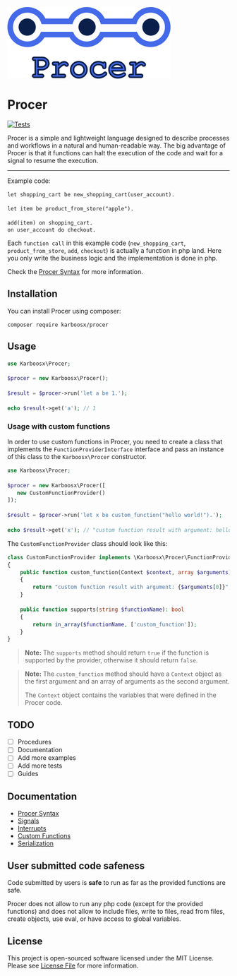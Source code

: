 ![logo](.github/logo.png)

# Procer

[![Tests](https://github.com/karboosx/procer/actions/workflows/tests.yml/badge.svg)](https://github.com/karboosx/procer/actions/workflows/tests.yml)

Procer is a simple and lightweight language designed to describe processes and workflows in a natural and human-readable way.
The big advantage of Procer is that it functions can halt the execution of the code and wait for a signal to resume the execution.

----

Example code:
```
let shopping_cart be new_shopping_cart(user_account).

let item be product_from_store("apple").

add(item) on shopping_cart.
on user_account do checkout.
```
Each `function call` in this example code (`new_shopping_cart`, `product_from_store`, `add`, `checkout`) is actually a function in php land. 
Here you only write the business logic and the implementation is done in php.

Check the [Procer Syntax](docs/syntax.md) for more information.

## Installation

You can install Procer using composer:

```
composer require karboosx/procer
```

## Usage

```php
use Karboosx\Procer;

$procer = new Karboosx\Procer();

$result = $procer->run('let a be 1.');

echo $result->get('a'); // 1
```

### Usage with custom functions
In order to use custom functions in Procer, you need to create a class that implements the `FunctionProviderInterface` interface and pass an instance of this class to the `Karboosx\Procer` constructor.

```php
use Karboosx\Procer;

$procer = new Karboosx\Procer([
   new CustomFunctionProvider()
]);

$result = $procer->run('let x be custom_function("hello world!").');

echo $result->get('x'); // "custom function result with argument: hello world!"
```

The `CustomFunctionProvider` class should look like this:

```php
class CustomFunctionProvider implements \Karboosx\Procer\FunctionProviderInterface
{
    public function custom_function(Context $context, array $arguments): string
    {
        return "custom function result with argument: {$arguments[0]}";
    }
    
    public function supports(string $functionName): bool
    {
        return in_array($functionName, ['custom_function']);
    }
}
```

> **Note:** The `supports` method should return `true` if the function is supported by the provider, otherwise it should return `false`.

> **Note:** The `custom_function` method should have a `Context` object as the first argument and an array of arguments as the second argument.
> 
> The `Context` object contains the variables that were defined in the Procer code.

## TODO
- [ ] Procedures
- [ ] Documentation
- [ ] Add more examples
- [ ] Add more tests
- [ ] Guides

## Documentation

- [Procer Syntax](docs/syntax.md)
- [Signals](docs/signals.md)
- [Interrupts](docs/interrupts.md)
- [Custom Functions](docs/custom_functions.md)
- [Serialization](docs/serialization.md)

[//]: # (- [Error Handling]&#40;docs/error_handling.md&#41;)
[//]: # (- [Examples]&#40;docs/examples.md&#41;)

[//]: # (## Guides)
[//]: # (- [How to create proper custom functions]&#40;docs/guides/custom_functions.md#how-to-create-proper-custom-functions&#41;)
[//]: # (- [Good practices]&#40;docs/guides/good_practices.md&#41;)
[//]: # (- [Naming conventions]&#40;docs/guides/naming_conventions.md&#41;)

[//]: # (## Going deeper)
[//]: # (- [How Procer works]&#40;docs/how_it_works.md&#41;)
[//]: # (- [Parser and IC]&#40;docs/parser_and_ic.md&#41;)

## User submitted code safeness
Code submitted by users is **safe** to run as far as the provided functions are safe.

Procer does not allow to run any php code (except for the provided functions) and does not allow to include files, write to files, read from files, create objects, use eval, or have access to global variables.

## License

This project is open-sourced software licensed under the MIT License. Please see [License File](LICENSE) for more information.

